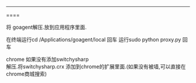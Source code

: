 ----
====

将 goagent解压.放到应用程序里面.

在终端运行cd /Applications/goagent/local 回车
运行sudo python proxy.py 回车


chrome 如果没有添加switchysharp  
解压.将switchysharp.crx 添加到chrome的扩展里面.(如果没有被墙,可以直接在chrome商城搜索)


